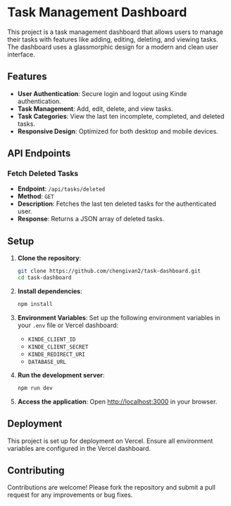 # Task Management Dashboard

This project is a task management dashboard that allows users to manage their tasks with features like adding, editing, deleting, and viewing tasks. The dashboard uses a glassmorphic design for a modern and clean user interface.

## Features

- **User Authentication**: Secure login and logout using Kinde authentication.
- **Task Management**: Add, edit, delete, and view tasks.
- **Task Categories**: View the last ten incomplete, completed, and deleted tasks.
- **Responsive Design**: Optimized for both desktop and mobile devices.

## API Endpoints

### Fetch Deleted Tasks

- **Endpoint**: `/api/tasks/deleted`
- **Method**: `GET`
- **Description**: Fetches the last ten deleted tasks for the authenticated user.
- **Response**: Returns a JSON array of deleted tasks.

## Setup

1. **Clone the repository**:
   ```bash
   git clone https://github.com/chengivan2/task-dashboard.git
   cd task-dashboard
   ```

2. **Install dependencies**:
   ```bash
   npm install
   ```

3. **Environment Variables**: Set up the following environment variables in your `.env` file or Vercel dashboard:
   - `KINDE_CLIENT_ID`
   - `KINDE_CLIENT_SECRET`
   - `KINDE_REDIRECT_URI`
   - `DATABASE_URL`

4. **Run the development server**:
   ```bash
   npm run dev
   ```

5. **Access the application**: Open [http://localhost:3000](http://localhost:3000) in your browser.

## Deployment

This project is set up for deployment on Vercel. Ensure all environment variables are configured in the Vercel dashboard.

## Contributing

Contributions are welcome! Please fork the repository and submit a pull request for any improvements or bug fixes.